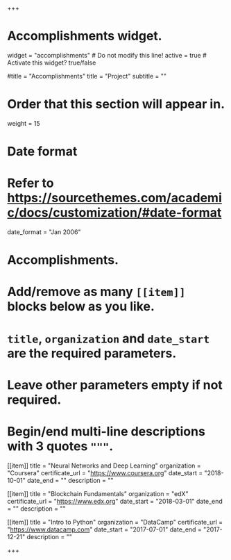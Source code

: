 +++
# Accomplishments widget.
widget = "accomplishments"  # Do not modify this line!
active = true  # Activate this widget? true/false

#title = "Accomplish&shy;ments"
title = "Project"
subtitle = ""

# Order that this section will appear in.
weight = 15

# Date format
#   Refer to https://sourcethemes.com/academic/docs/customization/#date-format
date_format = "Jan 2006"

# Accomplishments.
#   Add/remove as many `[[item]]` blocks below as you like.
#   `title`, `organization` and `date_start` are the required parameters.
#   Leave other parameters empty if not required.
#   Begin/end multi-line descriptions with 3 quotes `"""`.

[[item]]
  title = "Neural Networks and Deep Learning"
  organization = "Coursera"
  certificate_url = "https://www.coursera.org"
  date_start = "2018-10-01"
  date_end = ""
  description = ""

[[item]]
  title = "Blockchain Fundamentals"
  organization = "edX"
  certificate_url = "https://www.edx.org"
  date_start = "2018-03-01"
  date_end = ""
  description = ""
  
[[item]]
  title = "Intro to Python"
  organization = "DataCamp"
  certificate_url = "https://www.datacamp.com"
  date_start = "2017-07-01"
  date_end = "2017-12-21"
  description = ""

+++
